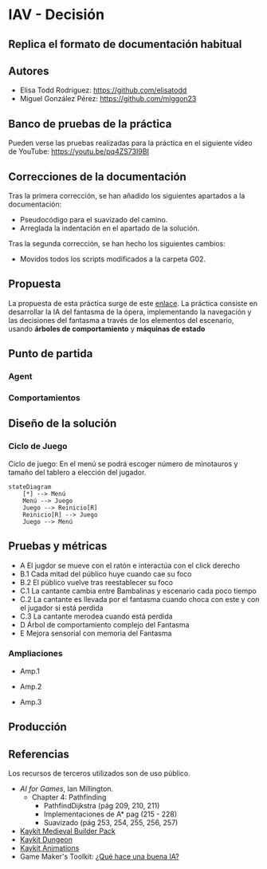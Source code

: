 # **IAV - Decisión**

## Replica el formato de documentación habitual

## Autores
- Elisa Todd Rodríguez:  https://github.com/elisatodd
- Miguel González Pérez:  https://github.com/miggon23

## Banco de pruebas de la práctica
Pueden verse las pruebas realizadas para la práctica en el siguiente vídeo de YouTube:
https://youtu.be/pq4ZS73I9BI

## Correcciones de la documentación
Tras la primera corrección, se han añadido los siguientes apartados a la documentación:
- Pseudocódigo para el suavizado del camino.
- Arreglada la indentación en el apartado de la solución.

Tras la segunda corrección, se han hecho los siguientes cambios:
- Movidos todos los scripts modificados a la carpeta G02.

## Propuesta

La propuesta de esta práctica surge de este [enlace](https://narratech.com/es/inteligencia-artificial-para-videojuegos/decision/historias-de-fantasmas/).
La práctica consiste en desarrollar la IA del fantasma de la ópera, implementando la navegación y las decisiones del fantasma a través de los elementos del escenario, usando **árboles de comportamiento** y **máquinas de estado** 

## Punto de partida

### Agent


### Comportamientos



## Diseño de la solución


### Ciclo de Juego

Ciclo de juego:
En el menú se podrá escoger número de minotauros y tamaño del tablero a elección del jugador.
```mermaid
stateDiagram
    [*] --> Menú
    Menú --> Juego
    Juego --> Reinicio[R]
    Reinicio[R] --> Juego
    Juego --> Menú
``` 
## Pruebas y métricas

- A El jugdor se mueve con el ratón e interactúa con el click derecho
- B.1 Cada mitad del público huye cuando cae su foco
- B.2 El público vuelve tras reestablecer su foco
- C.1 La cantante cambia entre Bambalinas y escenario cada poco tiempo
- C.2 La cantante es llevada por el fantasma cuando choca con este y con el jugador si está perdida
- C.3 La cantante merodea cuando está perdida 
- D   Árbol de comportamiento complejo del Fantasma
- E   Mejora sensorial con memoria del Fantasma

### Ampliaciones
- Amp.1 

- Amp.2 

- Amp.3 


## Producción


## Referencias

Los recursos de terceros utilizados son de uso público.

- *AI for Games*, Ian Millington.
	- Chapter 4: Pathfinding
		- PathfindDijkstra (pág 209, 210, 211)
		- Implementaciones de A* pag (215 - 228)
		- Suavizado (pág 253, 254, 255, 256, 257)
- [Kaykit Medieval Builder Pack](https://kaylousberg.itch.io/kaykit-medieval-builder-pack)
- [Kaykit Dungeon](https://kaylousberg.itch.io/kaykit-dungeon)
- [Kaykit Animations](https://kaylousberg.itch.io/kaykit-animations)
- Game Maker's Toolkit: [¿Qué hace una buena IA?](https://www.youtube.com/watch?v=9bbhJi0NBkk)
